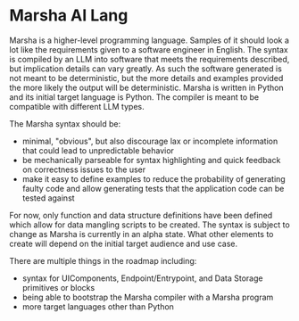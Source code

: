 # Marsha AI Lang

Marsha is a higher-level programming language. Samples of it should look a lot like the requirements given to a software engineer in English. The syntax is compiled by an LLM into software that meets the requirements described, but implication details can vary greatly. As such the software generated is not meant to be deterministic, but the more details and examples provided the more likely the output will be deterministic. Marsha is written in Python and its initial target language is Python. The compiler is meant to be compatible with different LLM types.

The Marsha syntax should be:
- minimal, "obvious", but also discourage lax or incomplete information that could lead to unpredictable behavior
- be mechanically parseable for syntax highlighting and quick feedback on correctness issues to the user
- make it easy to define examples to reduce the probability of generating faulty code and allow generating tests that the application code can be tested against

For now, only function and data structure definitions have been defined which allow for data mangling scripts to be created. The syntax is subject to change as Marsha is currently in an alpha state. What other elements to create will depend on the initial target audience and use case.

There are multiple things in the roadmap including:
- syntax for UIComponents, Endpoint/Entrypoint, and Data Storage primitives or blocks
- being able to bootstrap the Marsha compiler with a Marsha program
- more target languages other than Python